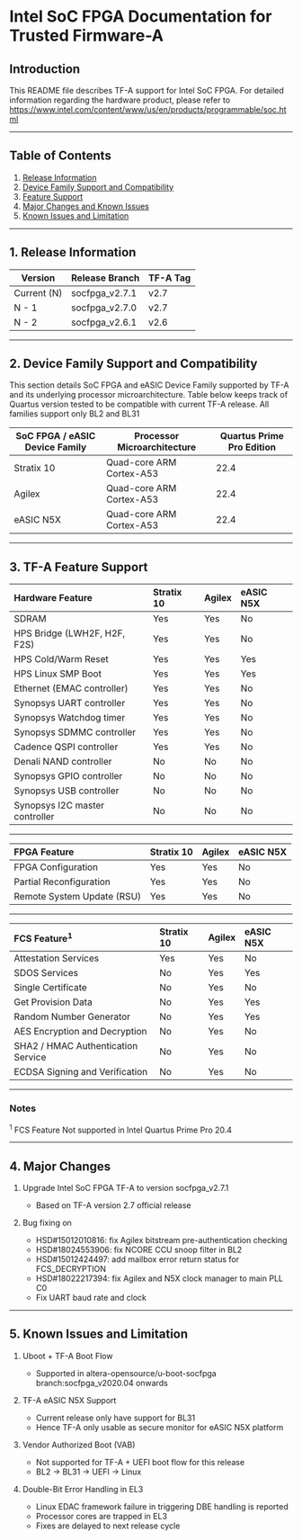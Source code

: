 # Intel SoC FPGA Documentation for Trusted Firmware-A

## Introduction

This README file describes TF-A support for Intel SoC FPGA.
For detailed information regarding the hardware product, please refer to
https://www.intel.com/content/www/us/en/products/programmable/soc.html

----

## Table of Contents

1. [Release Information](#1-release-information)
2. [Device Family Support and Compatibility](#2-device-family-support-and-compatibility)
3. [Feature Support](#3-tf-a-feature-support)
4. [Major Changes and Known Issues](#4-major-changes)
5. [Known Issues and Limitation](#5-known-issues-and-limitation)

----

## 1. Release Information

Version		|	Release Branch		|	TF-A Tag
-------		|	--------------		|	--------
Current (N)	|	socfpga_v2.7.1		|	v2.7
N - 1		|	socfpga_v2.7.0		|	v2.7
N - 2		|	socfpga_v2.6.1		|	v2.6

----

## 2. Device Family Support and Compatibility

This section details SoC FPGA and eASIC Device Family supported by TF-A and its underlying
processor microarchitecture. Table below keeps track of Quartus version tested
to be compatible with current TF-A release. All families support only BL2 and BL31


SoC FPGA / eASIC Device Family	|	Processor Microarchitecture	|	Quartus Prime Pro Edition
---------------------		|	---------------------------	|	-------------------------------
Stratix 10			|	Quad-core ARM Cortex-A53	|	22.4
Agilex				|	Quad-core ARM Cortex-A53	|	22.4
eASIC N5X			|	Quad-core ARM Cortex-A53	|	22.4

----

## 3. TF-A Feature Support

Hardware Feature		|	Stratix 10	|	Agilex		|	eASIC N5X
:----------------		|	:----------	|	:------		|	:------------
SDRAM				|	Yes		|	Yes		|	No
HPS Bridge (LWH2F, H2F, F2S)	|	Yes		|	Yes		|	No
HPS Cold/Warm Reset		|	Yes		|	Yes		|	Yes
HPS Linux SMP Boot		|	Yes		|	Yes		|	Yes
Ethernet (EMAC controller)	|	Yes		|	Yes		|	No
Synopsys UART controller	|	Yes		|	Yes		|	No
Synopsys Watchdog timer		|	Yes		|	Yes		|	No
Synopsys SDMMC controller	|	Yes		|	Yes		|	No
Cadence QSPI controller		|	Yes		|	Yes		|	No
Denali NAND controller		|	No		|	No		|	No
Synopsys GPIO controller	|	No		|	No		|	No
Synopsys USB controller		|	No		|	No		|	No
Synopsys I2C master controller	|	No		|	No		|	No

----

FPGA Feature			|	Stratix 10	|	Agilex		|	eASIC N5X
:------------			|	:----------	|	:------		|	:------------
FPGA Configuration		|	Yes		|	Yes		|	No
Partial Reconfiguration		|	Yes		|	Yes		|	No
Remote System Update (RSU)	|	Yes		|	Yes		|	No

----

FCS Feature<sup>1</sup>	|	Stratix 10	|	Agilex		|	eASIC N5X
:------------		|	:----------	|	:------		|	:------------
Attestation Services	|	Yes		|	Yes		|	No
SDOS Services		|	No		|	Yes		|	Yes
Single Certificate	|	No		|	Yes		|	No
Get Provision Data	|	No		|	Yes		|	Yes
Random Number Generator	|	No		|	Yes		|	Yes
AES Encryption and Decryption	|	No		|	Yes		|	No
SHA2 / HMAC Authentication Service	|	No		|	Yes		|	No
ECDSA Signing and Verification	|	No		|	Yes		|	No

----
### Notes
<sup>1</sup> FCS Feature Not supported in Intel Quartus Prime Pro 20.4

----

## 4. Major Changes

1. Upgrade Intel SoC FPGA TF-A to version socfpga_v2.7.1
	- Based on TF-A version 2.7 official release

2. Bug fixing on
	- HSD#15012010816: fix Agilex bitstream pre-authentication checking
	- HSD#18024553906: fix NCORE CCU snoop filter in BL2
	- HSD#15012424497: add mailbox error return status for FCS_DECRYPTION
	- HSD#18022217394: fix Agilex and N5X clock manager to main PLL C0
	- Fix UART baud rate and clock

----

## 5. Known Issues and Limitation

1. Uboot + TF-A Boot Flow
	- Supported in altera-opensource/u-boot-socfpga branch:socfpga_v2020.04 onwards

2. TF-A eASIC N5X Support
	- Current release only have support for BL31
	- Hence TF-A only usable as secure monitor for eASIC N5X platform

3. Vendor Authorized Boot (VAB)
	- Not supported for TF-A + UEFI boot flow for this release
	- BL2 -> BL31 -> UEFI -> Linux

4. Double-Bit Error Handling in EL3
	- Linux EDAC framework failure in triggering DBE handling is reported
	- Processor cores are trapped in EL3
	- Fixes are delayed to next release cycle
